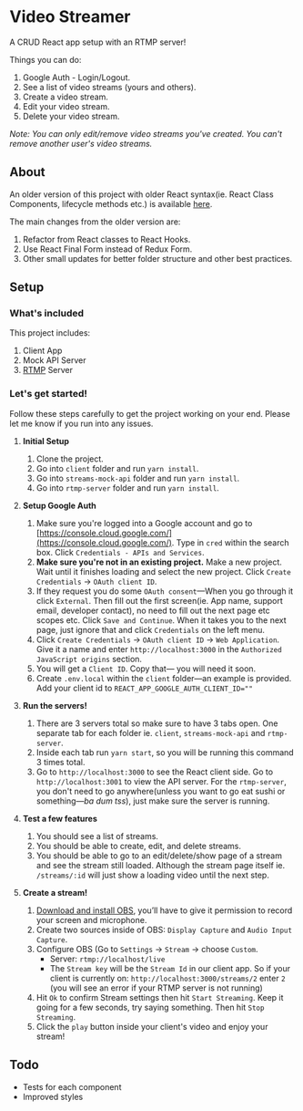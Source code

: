# Video Streamer

A CRUD React app setup with an RTMP server!

Things you can do:
1. Google Auth - Login/Logout.
2. See a list of video streams (yours and others).
3. Create a video stream.
4. Edit your video stream.
5. Delete your video stream.

*Note: You can only edit/remove video streams you've created. You can't remove another user's video streams.*

## About
An older version of this project with older React syntax(ie. React Class Components, lifecycle methods etc.) is available [here](https://github.com/maariyadiminsky/twitch-clone).

The main changes from the older version are:
1. Refactor from React classes to React Hooks.
2. Use React Final Form instead of Redux Form.
3. Other small updates for better folder structure and other best practices.
## Setup

### What's included
This project includes:
1. Client App
2. Mock API Server
3. [RTMP](https://blog.stackpath.com/rtmp/) Server

### Let's get started!

Follow these steps carefully to get the project working on your end. Please let me know if you run into any issues.

1. **Initial Setup**
    1. Clone the project.
    2. Go into `client` folder and run `yarn install`.
    3. Go into `streams-mock-api` folder and run `yarn install`.
    4. Go into `rtmp-server` folder and run `yarn install`.

2. **Setup Google Auth**
    1. Make sure you're logged into a Google account and go to [https://console.cloud.google.com/](https://console.cloud.google.com/). Type in `cred` within the search box. Click `Credentials - APIs and Services`. 
    2. **Make sure you're not in an existing project.** Make a new project. Wait until it finishes loading and select the new project. Click `Create Credentials` -> `OAuth client ID`.
    3. If they request you do some `OAuth consent`—When you go through it click `External`. Then fill out the first screen(ie. App name, support email, developer contact), no need to fill out the next page etc scopes etc. Click `Save and Continue`. When it takes you to the next page, just ignore that and click `Credentials` on the left menu. 
    4. Click `Create Credentials` -> `OAuth client ID` -> `Web Application`. Give it a name and enter `http://localhost:3000` in the `Authorized JavaScript origins` section.
    5. You will get a `Client ID`. Copy that— you will need it soon.
    6. Create `.env.local` within the `client` folder—an example is provided. Add your client id to `REACT_APP_GOOGLE_AUTH_CLIENT_ID=""`
3. **Run the servers!**
    1. There are 3 servers total so make sure to have 3 tabs open. One separate tab for each folder ie. `client`, `streams-mock-api` and `rtmp-server`.
    2. Inside each tab run `yarn start`, so you will be running this command 3 times total.
    3. Go to `http://localhost:3000` to see the React client side. Go to `http://localhost:3001` to view the API server. For the `rtmp-server`, you don't need to go anywhere(unless you want to go eat sushi or something—*ba dum tss*), just make sure the server is running.
4. **Test a few features**
    1. You should see a list of streams.
    2. You should be able to create, edit, and delete streams.
    3. You should be able to go to an edit/delete/show page of a stream and see the stream still loaded. Although the stream page itself ie. `/streams/:id` will just show a loading video until the next step.
5. **Create a stream!**
    1. [Download and install OBS](https://obsproject.com/download), you’ll have to give it permission to record your screen and microphone.
    2. Create two sources inside of OBS: `Display Capture` and `Audio Input Capture`.
    3. Configure OBS (Go to `Settings` -> `Stream` -> choose `Custom`.
        * Server: `rtmp://localhost/live`
        * The `Stream key` will be the `Stream Id` in our client app. So if your client is currently on: `http://localhost:3000/streams/2` enter `2` (you will see an error if your RTMP server is not running)
    4. Hit `Ok` to confirm Stream settings then hit `Start Streaming`. Keep it going for a few seconds, try saying something. Then hit `Stop Streaming`.
   5. Click the `play` button inside your client's video and enjoy your stream!

## Todo
- Tests for each component
- Improved styles

